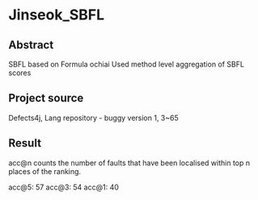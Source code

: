 # Jinseok_SBFL

## Abstract
SBFL based on Formula ochiai
Used method level aggregation of SBFL scores

## Project source 
Defects4j, Lang repository - buggy version 1, 3~65

## Result
acc@n counts the number of faults that have been localised within top n places of the ranking.

acc@5: 57
acc@3: 54
acc@1: 40